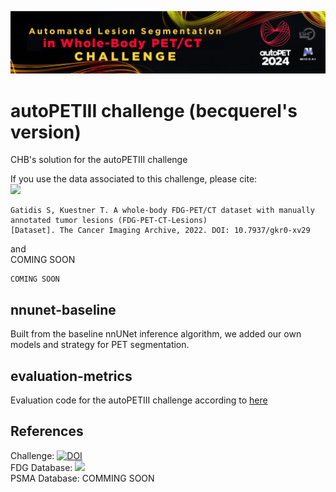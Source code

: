 ![img.png](banner.png)
# autoPETIII challenge (becquerel's version)

CHB's solution for the autoPETIII challenge

If you use the data associated to this challenge, please cite: <br/>
<a href="https://doi.org/10.7937/gkr0-xv29"><img src="https://img.shields.io/badge/DOI-10.7937%2Fgkr0--xv29-blue"></a>

```
Gatidis S, Kuestner T. A whole-body FDG-PET/CT dataset with manually annotated tumor lesions (FDG-PET-CT-Lesions) 
[Dataset]. The Cancer Imaging Archive, 2022. DOI: 10.7937/gkr0-xv29
```

and
<br/>
COMING SOON

```
COMING SOON
```

## nnunet-baseline
Built from the baseline nnUNet inference algorithm, we added our own models and strategy for PET segmentation.

## evaluation-metrics
Evaluation code for the autoPETIII challenge according to [here](https://autopet-iii.grand-challenge.org/evaluation-and-ranking/)

## References
Challenge: [![DOI](https://zenodo.org/badge/DOI/10.5281/zenodo.10990932.svg)](https://doi.org/10.5281/zenodo.10990932)<br/>
FDG Database: <a href="https://doi.org/10.7937/gkr0-xv29"><img src="https://img.shields.io/badge/DOI-10.7937%2Fgkr0--xv29-blue"></a> <br/>
PSMA Database: COMMING SOON





